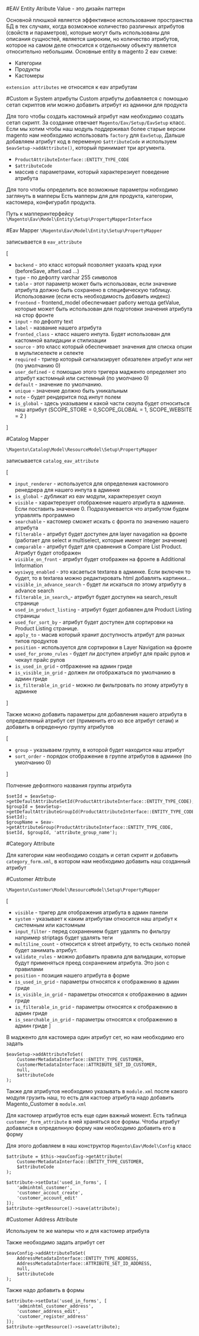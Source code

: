 #EAV
Entity Atribute Valuе - это дизайн паттерн

Основной плюшкой является эффективное использование пространства БД в тех случаях, когда возможное количество различных атрибутов (свойств и параметров), которые могут быть использованы для описания сущностей, является широким, но количество атрибутов, которое на самом деле относится к отдельному объекту является относительно небольшим.
Основные entity в magento 2 eav схеме:
- Категории
- Продукты
- Кастомеры

`extension attributes` не относятся к eav атрибутам

#Custom и System атрибуты
Custom атрибуты добавляется с помощью сетап скриптов или можно добавить атрибут из админки для продукта

Для того чтобы создать кастомный атрибут нам необходимо создать сетап скрипт.
За создание отвечает `Magento/Eav/Setup/EavSetup` класс.
Если мы хотим чтобы наш модуль поддерживал более старые версии magento нам необходимо использовать `factory` для `EavSetup`,
Дальше добавляем атрибут код в переменую `$attributeCode` и используем `$eavSetup->addAttribute()`, который принимает три аргумента.

- `ProductAttributeInterface::ENTITY_TYPE_CODE`
- `$attributeCode`
- массив с параметрами, который характерезиует поведение атрибута

Для того чтобы определить все возможные параметры нобходимо заглянуть в мапперы
Есть мапперы для для продукта, категории, кастомера, конфигурабл продукта.

Путь к мапперинтерфейсу
`\Magento\Eav\Model\Entity\Setup\PropertyMapperInterface`

#Eav Mapper
`\Magento\Eav\Model\Entity\Setup\PropertyMapper`

записывается в `eav_attribute`

[
 - `backend` - это класс который позволяет указать крад хуки (beforeSave, afterLoad ...)
 - `type` - по дефолту varchar 255  cимволов
 - `table` - этот параметр может быть использован, если значение атрибута должно быть сохранено в специфическую таблицу. Использование (если есть необходимость добавить индекс)
 - `frontend` - frontend_model обеспечивает работу метода getValue, которые может быть использован для подготовки значения атрибута на стор фронте
 - `input` - по дефолту text
 - `label` - название нашего атрибута
 - `fronted_class` - класс нашего инпута. Будет использован для кастомной валидации и стилизации
 - `source` - это класс который обеспечивает значения для списка опции в мультиселекте и селекте
 - `required` - тригер который сигнализирует обязателен атрибут или нет (по умолчанию 0)
 - `user_defined` - с помощью этого тригера мадженто определяет это атрибут кастомный или системный (по умолчаню 0)
 - `default` - значение по умолчанию.
 - `unique`  - значение должно быть уникальным
 - `note` - будет рендерится под инпут полем
 - `is_global` - здесь указываем к какой части скоупа будет относиться наш атрибут (SCOPE_STORE = 0,SCOPE_GLOBAL = 1, SCOPE_WEBSITE = 2 )

]

#Catalog Mapper

`\Magento\Catalog\Model\ResourceModel\Setup\PropertyMapper`

записывается `catalog_eav_attribute`

[
 - `input_renderer` - используется для определения кастомного ренедрера для нашего инпута в админке
- `is_global` - дубликат из eav модули, характерезует скоуп
- `visible` - характерезует отображение нашего атрибута в админке. Если поставить значение 0. Подразумевается что атрибутом будем управлять программно
- `searchable` - кастомер сможет искать с фронта по значению нашего атрибута
- `filterable` - атрибут будет доступен для layer navagation на фронте (работает для select и multiselect, которые имеют integer значение)
- `comparable` - атрибут будет для сравнения в Compare List Product. Атрибут будет отображен
- `visible_on_front` - атрибут будет отображен на фронте в Additional Information
- `wysiwyg_enabled` - это касаеться textarea в админке. Если включен то будет,  то в textarea можно редактировать html добавлять картинки...
- `visible_in_advance_search` - будет ли искаться по этому атрибуту в advance search
- `filterable_in_search`_- атрибут будет доступен на search_result странице
- `used_in_product_listing` - атрибут будет добавлен для Product Listing страницы
- `used_for_sort_by` - атрибут будет доступен для сортировки на Product Listing странице.
- `apply_to` - масив который хранит доступность атрибут для  разных типов продуктов
- `position` - используется для сортировки в Layer Navigation на фронте
- `used_for_promo_rules` - будет ли доступен атрибут для прайс рулов и чекаут прайс рулов
- `is_used_in_grid` - отбражение на админ гриде
- `is_visible_in_grid` - должен ли отображаться по умолчанию в админ гриде
- `is_filterable_in_grid` - можно ли фильтровать по этому атрибуту в админке

]

Также можно добавить параметры для добавления нашего атрибута в определенный атрибут сет (применить его ко все атрибут сетам) и добавить в опреденную группу атрибутов

[
 - `group` - указываем группу, в которой будет находится наш атрибут
 - `sort_order` - порядок отображение в группе атрибутов в админке (по умолчанию 0)

]

Полчение дефолтного названия группы атрибута

```
$setId = $eavSetup->getDefaultAttributeSetId(ProductAttributeInterface::ENTITY_TYPE_CODE);
$groupId = $eavSetup->getDefaultAttributeGroupId(ProductAttributeInterface::ENTITY_TYPE_CODE, $setId);
$groupName = $eav->getAttributeGroup(ProductAttributeInterface::ENTITY_TYPE_CODE, $setId, $groupId, 'attribute_group_name');
```



#Category Attribute

Для категории нам необходимо создать и сетап скрипт и добавить `category_form.xml`, в котором нам необходимо добавить наш созданный атрибут

#Customer Attribute

`\Magento\Customer\Model\ResourceModel\Setup\PropertyMapper`

[
 - `visible` - тригер для отображения атрибута в админ панели
 - `system` - указывает к каким атрибутам относится наш атрибут к системным или кастомным
 - `input_filter` - перед сохранением будет удалять по фильтру например striptags будет удалять теги
 - `multiline_count` - относится к street атрибуту, то есть сколько полей будет занимать атрибут.
 - `validate_rules` - можно добавить правила для валидации, которые будут применяться преед сохранением атрибута. Это json c правилами
 - `position` - позиция нашего атрибута в форме
 - `is_used_in_grid` - параметры относятся к отображению в админ гриде
 - `is_visible_in_grid` - параметры относятся к отображению в админ гриде
 - `is_filterable_in_grid` - параметры относятся к отображению в админ гриде
 - `is_searchable_in_grid` - параметры относятся к отображению в админ гриде
]

В мадженто для кастомера один атрибут сет, но нам необходимо его задать

````
$eavSetup->addAttributeToSet(
    CustomerMetadataInterface::ENTITY_TYPE_CUSTOMER,
    CustomerMetadataInterface::ATTRIBUTE_SET_ID_CUSTOMER,
    null,
    $attributeCode
);
````

Также для атрибутов необходимо указывать в `module.xml` после какого модуля грузить наш, то есть для кастоер атрибута надо добавить Magento_Customer в `module.xml`


Для кастомер атрибутов есть еще один важный момент. Есть таблица `customer_form_attribute` в ней храняться все формы. Чтобы атрибут добавлися в определнную форму нам необходимо добавить его в форму

Для этого добавляем в наш конструктор `Magento\Eav\Model\Config` класс

````
$attribute = $this->eavConfig->getAttribute(
    CustomerMetadataInterface::ENTITY_TYPE_CUSTOMER,
    $attributeCode
);
````

````
$attribute->setData('used_in_forms', [
    'adminhtml_customer',
    'customer_accout_create',
    'customer_account_edit'
]);
$attribute->getResource()->save(attribute);
````


#Сustomer Address Attribute

Используем те же маперы что и для кастомер атрибута

Также необходимо задать атрибут сет

````
$eavConfig->addAttributeToSet(
    AddressMetadataInterface::ENTITY_TYPE_ADDRESS,
    AddressMetadataInterface::ATTRIBUTE_SET_ID_ADDRESS,
    null,
    $attributeCode
);
````

Также надо добавить в формы

````
$attribute->setData('used_in_forms', [
    'adminhtml_customer_address',
    'customer_address_edit',
    'customer_register_address'
]);
$attribute->getResource()->save(attribute);
````



